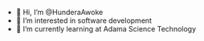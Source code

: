 - 👋 Hi, I’m @HunderaAwoke
- 👀 I’m interested in software development
- 🌱 I’m currently learning at Adama Science Technology

<!---
HunderaAwoke/HunderaAwoke is a ✨ special ✨ repository because its `README.md` (this file) appears on your GitHub profile.
You can click the Preview link to take a look at your changes.
--->
